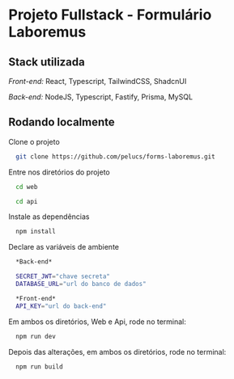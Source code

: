 # Projeto Fullstack - Formulário Laboremus
## Stack utilizada

*Front-end:* React, Typescript, TailwindCSS, ShadcnUI

*Back-end:* NodeJS, Typescript, Fastify, Prisma, MySQL
## Rodando localmente

Clone o projeto

```bash
  git clone https://github.com/pelucs/forms-laboremus.git
```

Entre nos diretórios do projeto

```bash
  cd web
```

```bash
  cd api
```

Instale as dependências

```bash
  npm install
```

Declare as variáveis de ambiente

```bash
  *Back-end*

  SECRET_JWT="chave secreta"
  DATABASE_URL="url do banco de dados"

  *Front-end*
  API_KEY="url do back-end"
```

Em ambos os diretórios, Web e Api, rode no terminal:

```bash
  npm run dev
```

Depois das alterações, em ambos os diretórios, rode no terminal:

```bash
  npm run build
```

